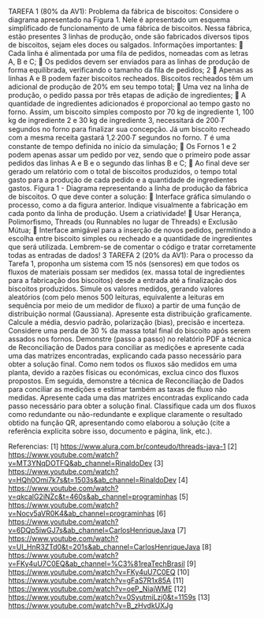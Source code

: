 TAREFA 1 (80% da AV1):
Problema da fábrica de biscoitos:
Considere o diagrama apresentado na Figura 1. Nele é apresentado um esquema simplificado de funcionamento de uma fábrica de biscoitos. Nessa fábrica, estão presentes 3 linhas de produção, onde são fabricados diversos tipos de biscoitos, sejam eles doces ou salgados. Informações importantes:
 Cada linha é alimentada por uma fila de pedidos, nomeadas com as letras A, B e C;
 Os pedidos devem ser enviados para as linhas de produção de forma equilibrada, verificando o tamanho da fila de pedidos;
2
 Apenas as linhas A e B podem fazer biscoitos recheados. Biscoitos recheados têm um adicional de produção de 20% em seu tempo total;
 Uma vez na linha de produção, o pedido passa por três etapas de adição de ingredientes;
 A quantidade de ingredientes adicionados é proporcional ao tempo gasto no forno. Assim, um biscoito simples composto por 70 kg de ingrediente 1, 100 kg de ingrediente 2 e 30 kg de ingrediente 3, necessitará de 200∙𝑇 segundos no forno para finalizar sua concepção. Já um biscoito recheado com a mesma receita gastará 1,2∙200∙𝑇 segundos no forno. 𝑇 é uma constante de tempo definida no início da simulação;
 Os Fornos 1 e 2 podem apenas assar um pedido por vez, sendo que o primeiro pode assar pedidos das linhas A e B e o segundo das linhas B e C;
 Ao final deve ser gerado um relatório com o total de biscoitos produzidos, o tempo total gasto para a produção de cada pedido e a quantidade de ingredientes gastos.
Figura 1 - Diagrama representando a linha de produção da fábrica de biscoitos.
O que deve conter a solução:
 Interface gráfica simulando o processo, como a da figura anterior. Indique visualmente a fabricação em cada ponto da linha de produção. Usem a criatividade!
 Usar Herança, Polimorfismo, Threads (ou Runnables no lugar de Threads) e Exclusão Mútua;
 Interface amigável para a inserção de novos pedidos, permitindo a escolha entre biscoito simples ou recheado e a quantidade de ingredientes que será utilizada.
Lembrem-se de comentar o código e tratar corretamente todas as entradas de dados!
3
TAREFA 2 (20% da AV1):
Para o processo da Tarefa 1, proponha um sistema com 15 nós (sensores) em que todos os fluxos de materiais possam ser medidos (ex. massa total de ingredientes para a fabricação dos biscoitos) desde a entrada até a finalização dos biscoitos produzidos. Simule os valores medidos, gerando valores aleatórios (com pelo menos 500 leituras, equivalente a leituras em sequência por meio de um medidor de fluxo) a partir de uma função de distribuição normal (Gaussiana). Apresente esta distribuição graficamente. Calcule a média, desvio padrão, polarização (bias), precisão e incerteza. Considere uma perda de 30 % da massa total final do biscoito após serem assados nos fornos.
Demonstre (passo a passo) no relatório PDF a técnica de Reconciliação de Dados para conciliar as medições e apresente cada uma das matrizes encontradas, explicando cada passo necessário para obter a solução final. Como nem todos os fluxos são medidos em uma planta, devido a razões físicas ou económicas, exclua cinco dos fluxos propostos. Em seguida, demonstre a técnica de Reconciliação de Dados para conciliar as medições e estimar também as taxas de fluxo não medidas. Apresente cada uma das matrizes encontradas explicando cada passo necessário para obter a solução final. Classifique cada um dos fluxos como redundante ou não-redundante e explique claramente o resultado obtido na função QR, apresentando como elaborou a solução (cite a referência explícita sobre isso, documento e página, link, etc.).

Referencias:
[1] https://www.alura.com.br/conteudo/threads-java-1
[2] https://www.youtube.com/watch?v=MT3YNqDOTFQ&ab_channel=RinaldoDev
[3] https://www.youtube.com/watch?v=HQh0Omi7k7s&t=1503s&ab_channel=RinaldoDev
[4] https://www.youtube.com/watch?v=qkcalG2iNZc&t=460s&ab_channel=programinhas
[5] https://www.youtube.com/watch?v=Nocv5aVR0K4&ab_channel=programinhas
[6] https://www.youtube.com/watch?v=6DQp5iwGJ7s&ab_channel=CarlosHenriqueJava
[7] https://www.youtube.com/watch?v=UI_HnR3ZTd0&t=201s&ab_channel=CarlosHenriqueJava
[8] https://www.youtube.com/watch?v=FKy4uU7C0EQ&ab_channel=%C3%81reaTechBrasil
[9] https://www.youtube.com/watch?v=FKy4uU7C0EQ
[10] https://www.youtube.com/watch?v=gFaS7R1x85A
[11] https://www.youtube.com/watch?v=oeP_NiajWME
[12] https://www.youtube.com/watch?v=0SyutmiLzj0&t=1159s
[13] https://www.youtube.com/watch?v=B_zHvdkUXJg
